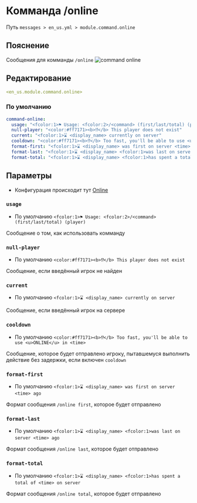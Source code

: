 # Комманда /online
Путь `messages > en_us.yml > module.command.online`

## Пояснение
Сообщения для комманды `/online`
![command online](/commandonline.png)

## Редактирование
```yaml
<en_us.module.command.online>
```

### По умолчанию
```yaml
command-online:
  usage: "<fcolor:1>⚑ Usage: <fcolor:2>/<command> (first/last/total) (player)"
  null-player: "<color:#ff7171><b>⁉</b> This player does not exist"
  current: "<fcolor:1>⌛ <display_name> currently on server"
  cooldown: "<color:#ff7171><b>⁉</b> Too fast, you'll be able to use <u>ONLINE</u> in <time>"
  format-first: "<fcolor:1>⌛ <display_name> was first on server <time> ago"
  format-last: "<fcolor:1>⌛ <display_name> <fcolor:1>was last on server <time> ago"
  format-total: "<fcolor:1>⌛ <display_name> <fcolor:1>has spent a total of <time> on server"
```

## Параметры

- Конфигурация происходит тут [Online](/ru/config/module/command/command-online/)

### `usage`
- По умолчанию `<fcolor:1>⚑ Usage: <fcolor:2>/<command> (first/last/total) (player)`

Сообщение о том, как использовать комманду

### `null-player`
- По умолчанию `<color:#ff7171><b>⁉</b> This player does not exist`

Сообщение, если введённый игрок не найден

### `current`
- По умолчанию `<fcolor:1>⌛ <display_name> currently on server`

Сообщение, если введённый игрок на сервере

### `cooldown`
- По умолчанию `<color:#ff7171><b>⁉</b> Too fast, you'll be able to use <u>ONLINE</u> in <time>`

Сообщение, которое будет отправлено игроку, пытавшемуся выполнить действие без задержки, если включен `cooldown`

### `format-first`
- По умолчанию `<fcolor:1>⌛ <display_name> was first on server <time> ago`

Формат сообщения `/online first`, которое будет отправлено

### `format-last`
- По умолчанию `<fcolor:1>⌛ <display_name> <fcolor:1>was last on server <time> ago`

Формат сообщения `/online last`, которое будет отправлено

### `format-total`
- По умолчанию `<fcolor:1>⌛ <display_name> <fcolor:1>has spent a total of <time> on server`

Формат сообщения `/online total`, которое будет отправлено


